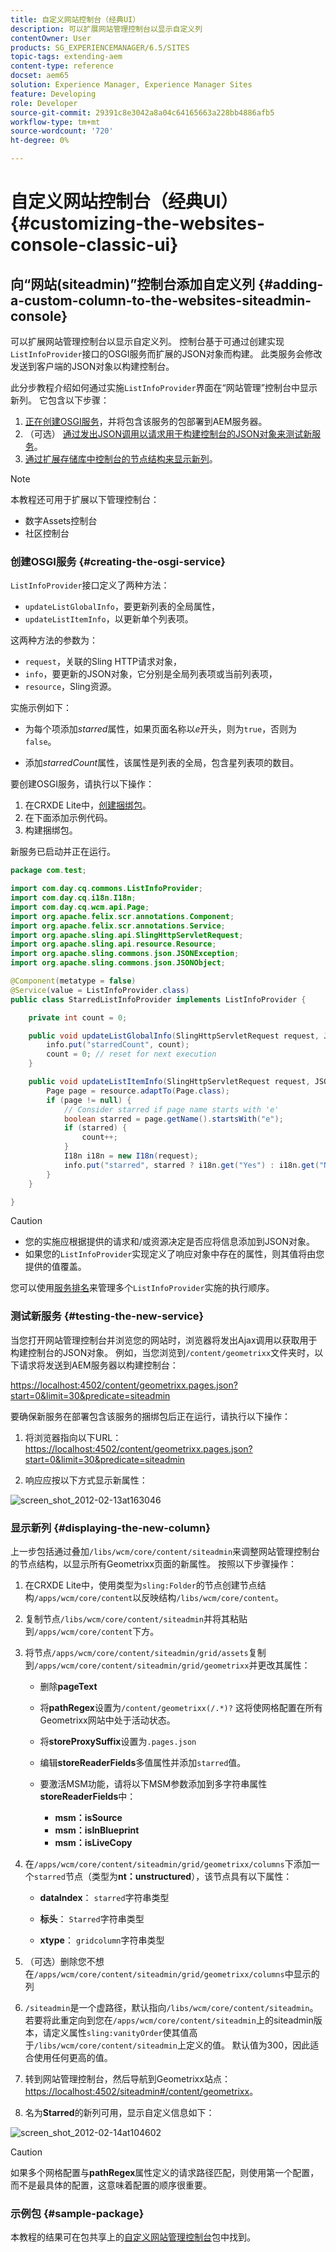 ```yaml
---
title: 自定义网站控制台（经典UI）
description: 可以扩展网站管理控制台以显示自定义列
contentOwner: User
products: SG_EXPERIENCEMANAGER/6.5/SITES
topic-tags: extending-aem
content-type: reference
docset: aem65
solution: Experience Manager, Experience Manager Sites
feature: Developing
role: Developer
source-git-commit: 29391c8e3042a8a04c64165663a228bb4886afb5
workflow-type: tm+mt
source-wordcount: '720'
ht-degree: 0%

---
```


# 自定义网站控制台（经典UI）{#customizing-the-websites-console-classic-ui}

## 向“网站(siteadmin)”控制台添加自定义列 {#adding-a-custom-column-to-the-websites-siteadmin-console}

可以扩展网站管理控制台以显示自定义列。 控制台基于可通过创建实现`ListInfoProvider`接口的OSGI服务而扩展的JSON对象而构建。 此类服务会修改发送到客户端的JSON对象以构建控制台。

此分步教程介绍如何通过实施`ListInfoProvider`界面在“网站管理”控制台中显示新列。 它包含以下步骤：

1. [正在创建OSGI服务](#creating-the-osgi-service)，并将包含该服务的包部署到AEM服务器。
1. （可选） [通过发出JSON调用以请求用于构建控制台的JSON对象来测试新服务](#testing-the-new-service)。
1. [通过扩展存储库中控制台的节点结构来显示新列](#displaying-the-new-column)。

>[!NOTE]
>
>本教程还可用于扩展以下管理控制台：
>
>* 数字Assets控制台
>* 社区控制台
>

### 创建OSGI服务 {#creating-the-osgi-service}

`ListInfoProvider`接口定义了两种方法：

* `updateListGlobalInfo`，要更新列表的全局属性，
* `updateListItemInfo`，以更新单个列表项。

这两种方法的参数为：

* `request`，关联的Sling HTTP请求对象，
* `info`，要更新的JSON对象，它分别是全局列表项或当前列表项，
* `resource`，Sling资源。

实施示例如下：

* 为每个项添加&#x200B;*starred*&#x200B;属性，如果页面名称以&#x200B;*e*&#x200B;开头，则为`true`，否则为`false`。

* 添加&#x200B;*starredCount*&#x200B;属性，该属性是列表的全局，包含星列表项的数目。

要创建OSGI服务，请执行以下操作：

1. 在CRXDE Lite中，[创建捆绑包](/help/sites-developing/developing-with-crxde-lite.md#managing-a-bundle)。
1. 在下面添加示例代码。
1. 构建捆绑包。

新服务已启动并正在运行。

```java
package com.test;

import com.day.cq.commons.ListInfoProvider;
import com.day.cq.i18n.I18n;
import com.day.cq.wcm.api.Page;
import org.apache.felix.scr.annotations.Component;
import org.apache.felix.scr.annotations.Service;
import org.apache.sling.api.SlingHttpServletRequest;
import org.apache.sling.api.resource.Resource;
import org.apache.sling.commons.json.JSONException;
import org.apache.sling.commons.json.JSONObject;

@Component(metatype = false)
@Service(value = ListInfoProvider.class)
public class StarredListInfoProvider implements ListInfoProvider {

    private int count = 0;

    public void updateListGlobalInfo(SlingHttpServletRequest request, JSONObject info, Resource resource) throws JSONException {
        info.put("starredCount", count);
        count = 0; // reset for next execution
    }

    public void updateListItemInfo(SlingHttpServletRequest request, JSONObject info, Resource resource) throws JSONException {
        Page page = resource.adaptTo(Page.class);
        if (page != null) {
            // Consider starred if page name starts with 'e'
            boolean starred = page.getName().startsWith("e");
            if (starred) {
                count++;
            }
            I18n i18n = new I18n(request);
            info.put("starred", starred ? i18n.get("Yes") : i18n.get("No"));
        }
    }

}
```

>[!CAUTION]
>
>* 您的实施应根据提供的请求和/或资源决定是否应将信息添加到JSON对象。
>* 如果您的`ListInfoProvider`实现定义了响应对象中存在的属性，则其值将由您提供的值覆盖。
>
>  您可以使用[服务排名](https://docs.osgi.org/javadoc/r2/org/osgi/framework/Constants.html#SERVICE_RANKING)来管理多个`ListInfoProvider`实施的执行顺序。

### 测试新服务 {#testing-the-new-service}

当您打开网站管理控制台并浏览您的网站时，浏览器将发出Ajax调用以获取用于构建控制台的JSON对象。 例如，当您浏览到`/content/geometrixx`文件夹时，以下请求将发送到AEM服务器以构建控制台：

[https://localhost:4502/content/geometrixx.pages.json?start=0&amp;limit=30&amp;predicate=siteadmin](https://localhost:4502/content/geometrixx.pages.json?start=0&amp;limit=30&amp;predicate=siteadmin)

要确保新服务在部署包含该服务的捆绑包后正在运行，请执行以下操作：

1. 将浏览器指向以下URL：
   [https://localhost:4502/content/geometrixx.pages.json?start=0&amp;limit=30&amp;predicate=siteadmin](https://localhost:4502/content/geometrixx.pages.json?start=0&amp;limit=30&amp;predicate=siteadmin)

1. 响应应按以下方式显示新属性：

![screen_shot_2012-02-13at163046](assets/screen_shot_2012-02-13at163046.png)

### 显示新列 {#displaying-the-new-column}

上一步包括通过叠加`/libs/wcm/core/content/siteadmin`来调整网站管理控制台的节点结构，以显示所有Geometrixx页面的新属性。 按照以下步骤操作：

1. 在CRXDE Lite中，使用类型为`sling:Folder`的节点创建节点结构`/apps/wcm/core/content`以反映结构`/libs/wcm/core/content`。

1. 复制节点`/libs/wcm/core/content/siteadmin`并将其粘贴到`/apps/wcm/core/content`下方。

1. 将节点`/apps/wcm/core/content/siteadmin/grid/assets`复制到`/apps/wcm/core/content/siteadmin/grid/geometrixx`并更改其属性：

   * 删除&#x200B;**pageText**

   * 将&#x200B;**pathRegex**&#x200B;设置为`/content/geometrixx(/.*)?`
这将使网格配置在所有Geometrixx网站中处于活动状态。

   * 将&#x200B;**storeProxySuffix**&#x200B;设置为`.pages.json`

   * 编辑&#x200B;**storeReaderFields**&#x200B;多值属性并添加`starred`值。

   * 要激活MSM功能，请将以下MSM参数添加到多字符串属性&#x200B;**storeReaderFields**&#x200B;中：

      * **msm：isSource**
      * **msm：isInBlueprint**
      * **msm：isLiveCopy**

1. 在`/apps/wcm/core/content/siteadmin/grid/geometrixx/columns`下添加一个`starred`节点（类型为&#x200B;**nt：unstructured**），该节点具有以下属性：

   * **dataIndex**： `starred`字符串类型

   * **标头**： `Starred`字符串类型

   * **xtype**： `gridcolumn`字符串类型

1. （可选）删除您不想在`/apps/wcm/core/content/siteadmin/grid/geometrixx/columns`中显示的列

1. `/siteadmin`是一个虚路径，默认指向`/libs/wcm/core/content/siteadmin`。
若要将此重定向到您在`/apps/wcm/core/content/siteadmin`上的siteadmin版本，请定义属性`sling:vanityOrder`使其值高于`/libs/wcm/core/content/siteadmin`上定义的值。 默认值为300，因此适合使用任何更高的值。

1. 转到网站管理控制台，然后导航到Geometrixx站点：
   [https://localhost:4502/siteadmin#/content/geometrixx](https://localhost:4502/siteadmin#/content/geometrixx)。

1. 名为&#x200B;**Starred**&#x200B;的新列可用，显示自定义信息如下：

![screen_shot_2012-02-14at104602](assets/screen_shot_2012-02-14at104602.png)

>[!CAUTION]
>
>如果多个网格配置与&#x200B;**pathRegex**&#x200B;属性定义的请求路径匹配，则使用第一个配置，而不是最具体的配置，这意味着配置的顺序很重要。

### 示例包 {#sample-package}

本教程的结果可在包共享上的[自定义网站管理控制台](https://localhost:4502/crx/packageshare/index.html/content/marketplace/marketplaceProxy.html?packagePath=/content/companies/public/adobe/packages/helper/customizing-siteadmin)包中找到。

